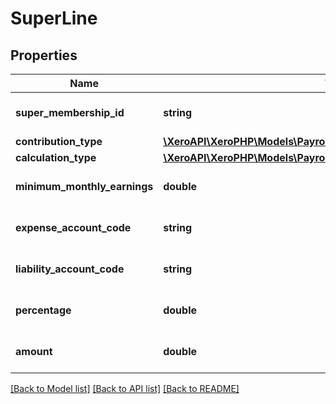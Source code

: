 # SuperLine

## Properties
Name | Type | Description | Notes
------------ | ------------- | ------------- | -------------
**super_membership_id** | **string** | Xero super membership ID | [optional] 
**contribution_type** | [**\XeroAPI\XeroPHP\Models\PayrollAu\SuperannuationContributionType**](SuperannuationContributionType.md) |  | [optional] 
**calculation_type** | [**\XeroAPI\XeroPHP\Models\PayrollAu\SuperannuationCalculationType**](SuperannuationCalculationType.md) |  | [optional] 
**minimum_monthly_earnings** | **double** | amount of mimimum earnings | [optional] 
**expense_account_code** | **string** | expense account code | [optional] 
**liability_account_code** | **string** | liabilty account code | [optional] 
**percentage** | **double** | percentage for super line | [optional] 
**amount** | **double** | Super membership amount | [optional] 

[[Back to Model list]](../README.md#documentation-for-models) [[Back to API list]](../README.md#documentation-for-api-endpoints) [[Back to README]](../README.md)


